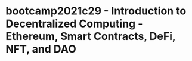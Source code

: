 # bootcamp2021c29 - Introduction to Decentralized Computing - Ethereum, Smart Contracts, DeFi, NFT, and DAO
